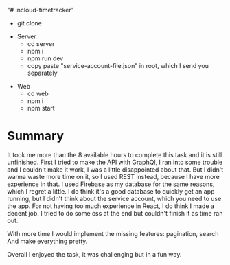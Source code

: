 "# incloud-timetracker" 

* git clone 

+ Server
  * cd server
  * npm i
  * npm run dev
  + copy paste "service-account-file.json" in root, which I send you separately 

* Web
  * cd web
  * npm i
  * npm start  

# Summary

It took me more than the 8 available hours to complete this task and it is still unfinished. 
First I tried to make the API with GraphQl, I ran into some trouble and I couldn't make it work,
I was a little disappointed about that. But I didn't wanna waste more time on it, so I used REST instead, because I have more experience in that. 
I used Firebase as my database for the same reasons, which I regret a little. I do think it's a good database to quickly get an app running, but I didn't think about the service account, which you need to use the app.
For not having too much experience in React, I do think I made a decent job. I tried to do some css at the end but couldn't finish it as time ran out.

With more time I would implement the missing features: pagination, search
And make everything pretty.

Overall I enjoyed the task, it was challenging but in a fun way.
